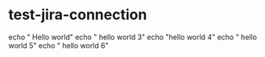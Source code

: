 # test-jira-connection
echo " Hello world"
echo " hello world 3"
echo "hello world 4"
echo " hello world 5"
echo " hello world 6"
